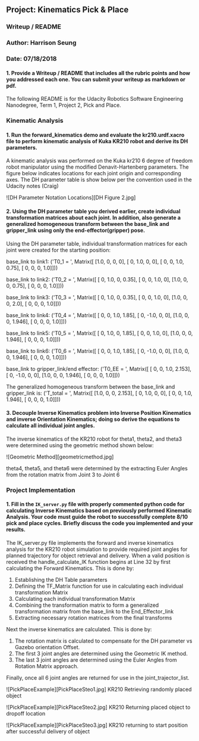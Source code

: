 ## Project: Kinematics Pick & Place
### Writeup / README
### Author: Harrison Seung
### Date: 07/18/2018

#### 1. Provide a Writeup / README that includes all the rubric points and how you addressed each one.  You can submit your writeup as markdown or pdf.  

The following README is for the Udacity Robotics Software Engineering Nanodegree, Term 1, Project 2, Pick and Place.  

### Kinematic Analysis
#### 1. Run the forward_kinematics demo and evaluate the kr210.urdf.xacro file to perform kinematic analysis of Kuka KR210 robot and derive its DH parameters.

A kinematic analysis was performed on the Kuka kr210  6 degree of freedom robot manipulator using the modified Denavit-Hartenberg parameters.  The figure below indicates locations for each joint origin and corresponding axes.  The DH parameter table is show below per the convention used in the Udacity notes (Craig)

![DH Parameter Notation Locations][DH Figure 2.jpg]

#### 2. Using the DH parameter table you derived earlier, create individual transformation matrices about each joint. In addition, also generate a generalized homogeneous transform between the base_link and gripper_link using only the end-effector(gripper) pose.

Using the DH parameter table, individual transformation matrices for each joint were created for the starting position:

base_link to link1:
('T0_1 = ', Matrix([
[1.0,   0,   0,    0],
[  0, 1.0,   0,    0],
[  0,   0, 1.0, 0.75],
[  0,   0,   0,  1.0]]))

base_link to link2:
('T0_2 = ', Matrix([
[  0, 1.0,   0, 0.35],
[  0,   0, 1.0,    0],
[1.0,   0,   0, 0.75],
[  0,   0,   0,  1.0]]))

base_link to link3:
('T0_3 = ', Matrix([
[  0, 1.0,   0, 0.35],
[  0,   0, 1.0,    0],
[1.0,   0,   0,  2.0],
[  0,   0,   0,  1.0]]))

base_link to link4:
('T0_4 = ', Matrix([
[  0,    0, 1.0,  1.85],
[  0, -1.0,   0,     0],
[1.0,    0,   0, 1.946],
[  0,    0,   0,   1.0]]))

base_link to link5:
('T0_5 = ', Matrix([
[  0, 1.0,   0,  1.85],
[  0,   0, 1.0,     0],
[1.0,   0,   0, 1.946],
[  0,   0,   0,   1.0]]))

base_link to link6:
('T0_6 = ', Matrix([
[  0,    0, 1.0,  1.85],
[  0, -1.0,   0,     0],
[1.0,    0,   0, 1.946],
[  0,    0,   0,   1.0]]))

base_link to gripper_link/end effector:
('T0_EE = ', Matrix([
[  0,    0, 1.0, 2.153],
[  0, -1.0,   0,     0],
[1.0,    0,   0, 1.946],
[  0,    0,   0,   1.0]]))

The generalized homogeneous transform between the base_link and gripper_link is:
('T_total = ', Matrix([
[1.0,   0,   0, 2.153],
[  0, 1.0,   0,     0],
[  0,   0, 1.0, 1.946],
[  0,   0,   0,  1.0]]))

#### 3. Decouple Inverse Kinematics problem into Inverse Position Kinematics and inverse Orientation Kinematics; doing so derive the equations to calculate all individual joint angles.

The inverse kinematics of the KR210 robot for theta1, theta2, and theta3 were determined using the geometric method shown below:

![Geometric Method][geometricmethod.jpg]

theta4, theta5, and theta6 were determined by the extracting Euler Angles from the rotation matrix from Joint 3 to Joint 6

### Project Implementation

#### 1. Fill in the `IK_server.py` file with properly commented python code for calculating Inverse Kinematics based on previously performed Kinematic Analysis. Your code must guide the robot to successfully complete 8/10 pick and place cycles. Briefly discuss the code you implemented and your results.

The IK_server.py file implements the forward and inverse kinematics analysis for the KR210 robot simulation to provide required joint angles for planned trajectory for object retrieval and delivery.  When a valid position is received the handle_calculate_IK function begins at Line 32 by first calculating the Forward Kinematics.  This is done by:
1. Establishing the DH Table parameters
2. Defining the TF_Matrix function for use in calculating each individual transformation Matrix
3. Calculating each individual transformation Matrix
4. Combining the transformation matrix to form a generalized transformation matrix from the base_link to the End_Effector_link
5. Extracting necessary rotation matrices from the final transforms

Next the inverse kinematics are calculated.  This is done by:
1. The rotation matrix is calculated to compensate for the DH parameter vs Gazebo orientation Offset.
2. The first 3 joint angles are determined using the Geometric IK method.  
3. The last 3 joint angles are determined using the Euler Angles from Rotation Matrix approach.    

Finally, once all 6 joint angles are returned for use in the joint_trajector_list.

![PickPlaceExample][PickPlaceSteo1.jpg]
KR210 Retrieving randomly placed object

![PickPlaceExample][PickPlaceSteo2.jpg]
KR210 Returning placed object to dropoff location

![PickPlaceExample][PickPlaceSteo3.jpg]
KR210 returning to start position after successful delivery of object
